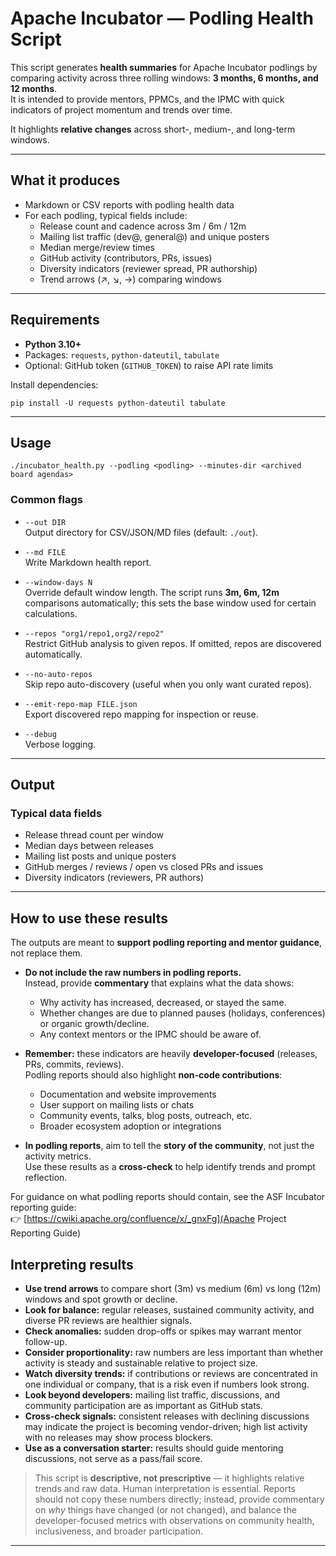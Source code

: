 # Apache Incubator — Podling Health Script

This script generates **health summaries** for Apache Incubator podlings by comparing activity across three rolling windows: **3 months, 6 months, and 12 months**.  
It is intended to provide mentors, PPMCs, and the IPMC with quick indicators of project momentum and trends over time.

It highlights **relative changes** across short-, medium-, and long-term windows.

---

## What it produces

- Markdown or CSV reports with podling health data
- For each podling, typical fields include:
  - Release count and cadence across 3m / 6m / 12m
  - Mailing list traffic (dev@, general@) and unique posters
  - Median merge/review times
  - GitHub activity (contributors, PRs, issues)
  - Diversity indicators (reviewer spread, PR authorship)
  - Trend arrows (↗, ↘, →) comparing windows

---

## Requirements

- **Python 3.10+**
- Packages: `requests`, `python-dateutil`, `tabulate`
- Optional: GitHub token (`GITHUB_TOKEN`) to raise API rate limits

Install dependencies:

    pip install -U requests python-dateutil tabulate

---

## Usage

    ./incubator_health.py --podling <podling> --minutes-dir <archived board agendas>

### Common flags

- `--out DIR`  
  Output directory for CSV/JSON/MD files (default: `./out`).

- `--md FILE`  
  Write Markdown health report.

- `--window-days N`  
  Override default window length. The script runs **3m, 6m, 12m** comparisons automatically; this sets the base window used for certain calculations.

- `--repos "org1/repo1,org2/repo2"`  
  Restrict GitHub analysis to given repos. If omitted, repos are discovered automatically.

- `--no-auto-repos`  
  Skip repo auto-discovery (useful when you only want curated repos).

- `--emit-repo-map FILE.json`  
  Export discovered repo mapping for inspection or reuse.

- `--debug`  
  Verbose logging.

---

## Output

### Typical data fields
- Release thread count per window  
- Median days between releases  
- Mailing list posts and unique posters  
- GitHub merges / reviews / open vs closed PRs and issues  
- Diversity indicators (reviewers, PR authors)

---

## How to use these results

The outputs are meant to **support podling reporting and mentor guidance**, not replace them.

- **Do not include the raw numbers in podling reports.**  
  Instead, provide **commentary** that explains what the data shows:
  - Why activity has increased, decreased, or stayed the same.  
  - Whether changes are due to planned pauses (holidays, conferences) or organic growth/decline.  
  - Any context mentors or the IPMC should be aware of.

- **Remember:** these indicators are heavily **developer-focused** (releases, PRs, commits, reviews).  
  Podling reports should also highlight **non-code contributions**:
  - Documentation and website improvements  
  - User support on mailing lists or chats  
  - Community events, talks, blog posts, outreach, etc.  
  - Broader ecosystem adoption or integrations

- **In podling reports**, aim to tell the **story of the community**, not just the activity metrics.  
  Use these results as a **cross-check** to help identify trends and prompt reflection.

For guidance on what podling reports should contain, see the ASF Incubator reporting guide:  
👉 [https://cwiki.apache.org/confluence/x/_gnxFg](Apache Project Reporting Guide)

## Interpreting results

- **Use trend arrows** to compare short (3m) vs medium (6m) vs long (12m) windows and spot growth or decline.  
- **Look for balance:** regular releases, sustained community activity, and diverse PR reviews are healthier signals. 
- **Check anomalies:** sudden drop-offs or spikes may warrant mentor follow-up.  
- **Consider proportionality:** raw numbers are less important than whether activity is steady and sustainable relative to project size.  
- **Watch diversity trends:** if contributions or reviews are concentrated in one individual or company, that is a risk even if numbers look strong.  
- **Look beyond developers:** mailing list traffic, discussions, and community participation are as important as GitHub stats.  
- **Cross-check signals:** consistent releases with declining discussions may indicate the project is becoming vendor-driven; high list activity with no releases may show process blockers.  
- **Use as a conversation starter:** results should guide mentoring discussions, not serve as a pass/fail score.  

> This script is **descriptive, not prescriptive** — it highlights relative trends and raw data. Human interpretation is essential. Reports should not copy these numbers directly; instead, provide commentary on *why* things have changed (or not changed), and balance the developer-focused metrics with observations on community health, inclusiveness, and broader participation.

---